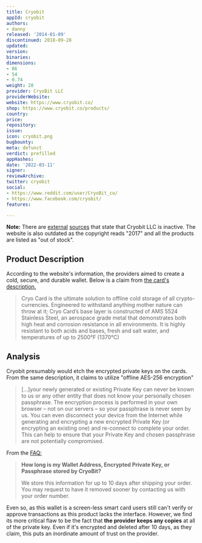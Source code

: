 ```yaml
---
title: Cryobit
appId: cryobit
authors:
- danny
released: '2014-01-09'
discontinued: 2018-09-28
updated: 
version: 
binaries: 
dimensions:
- 86
- 54
- 0.74
weight: 28
provider: CryoBit LLC
providerWebsite: 
website: https://www.cryobit.co/
shop: https://www.cryobit.co/products/
country: 
price: 
repository: 
issue: 
icon: cryobit.png
bugbounty: 
meta: defunct
verdict: prefilled
appHashes: 
date: '2022-03-11'
signer: 
reviewArchive: 
twitter: cryobit
social:
- https://www.reddit.com/user/CryoBit_co/
- https://www.facebook.com/cryobit/
features: 

---
```


 **Note:** There are [external](https://bisprofiles.com/fl/cryobit-l14000004402) [sources](https://www.corporationwiki.com/p/2eins3/cryobit-llc) that state that Cryobit LLC is inactive. The website is also outdated as the copyright reads "2017" and all the products are listed as "out of stock".

## Product Description 

According to the website's information, the providers aimed to create a cold, secure, and durable wallet. Below is a claim from [the card's description.](https://www.cryobit.co/cold-storage-products/cryo-card/)

> Cryo Card is the ultimate solution to offline cold storage of all crypto-currencies. Engineered to withstand anything mother nature can throw at it; Cryo Card’s base layer is constructed of AMS 5524 Stainless Steel, an aerospace grade metal that demonstrates both high heat and corrosion resistance in all environments. It is highly resistant to both acids and bases, fresh and salt water, and temperatures of up to 2500°F (1370°C)

## Analysis 

Cryobit presumably would etch the encrypted private keys on the cards. From the same description, it claims to utilize "offline AES-256 encryption" 

> [...]your newly generated or existing Private Key can never be known to us or any other entity that does not know your personally chosen passphrase. The encryption process is performed in your own browser – not on our servers – so your passphrase is never seen by us. You can even disconnect your device from the Internet while generating and encrypting a new encrypted Private Key (or encrypting an existing one) and re-connect to complete your order. This can help to ensure that your Private Key and chosen passphrase are not potentially compromised. 

From the [FAQ:](https://www.cryobit.co/faq/)

> **How long is my Wallet Address, Encrypted Private Key, or Passphrase stored by CryoBit?**
>
> We store this information for up to 10 days after shipping your order. You may request to have it removed sooner by contacting us with your order number.

Even so, as this wallet is a screen-less smart card users still can't verify or approve transactions as this product lacks the interface. However, we find its more critical flaw to be the fact that **the provider keeps any copies** at all of the private key. Even if it's encrypted and deleted after 10 days, as they claim, this puts an inordinate amount of trust on the provider. 